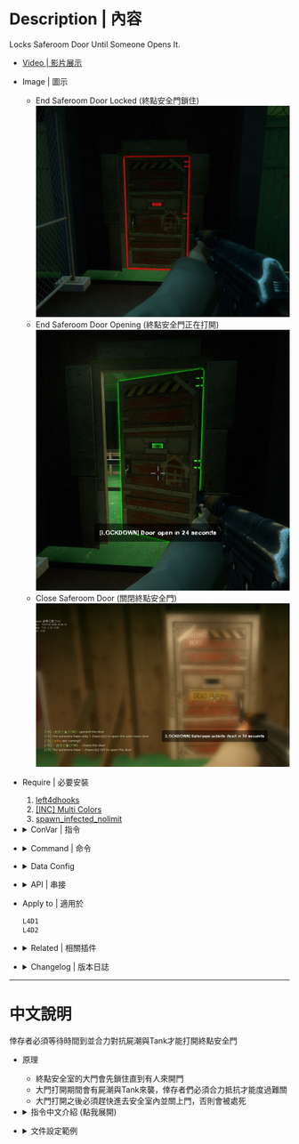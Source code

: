 # Description | 內容
Locks Saferoom Door Until Someone Opens It.

* [Video | 影片展示](https://youtu.be/ayPZ-XUbBkc)

* Image | 圖示
    * End Saferoom Door Locked (終點安全門鎖住)
    <br/>![lockdown_system_l4d_1](image/lockdown_system_l4d_1.jpg)
    * End Saferoom Door Opening (終點安全門正在打開)
    <br/>![lockdown_system_l4d_2](image/lockdown_system_l4d_2.jpg)
    * Close Saferoom Door (關閉終點安全門)
    <br/>![lockdown_system_l4d_3](image/lockdown_system_l4d_3.jpg)

* Require | 必要安裝
    1. [left4dhooks](https://forums.alliedmods.net/showthread.php?t=321696)
    2. [[INC] Multi Colors](https://github.com/fbef0102/L4D1_2-Plugins/releases/tag/Multi-Colors)
    3. [spawn_infected_nolimit](https://github.com/fbef0102/L4D1_2-Plugins/tree/master/spawn_infected_nolimit)

* <details><summary>ConVar | 指令</summary>

    * cfg/sourcemod/lockdown_system_l4d.cfg
        ```php
        // If 1, Enable saferoom door status Announcements
        lockdown_system_l4d_announce "1"

        // Duration Of Anti-Farm, locks door if tank is on the field
        lockdown_system_l4d_anti-farm_duration "50"

        // Change how Count Down Timer Hint displays. (0: Disable, 1:In chat, 2: In Hint Box, 3: In center text)
        lockdown_system_l4d_count_hint_type "2"

        // Duration Of end saferoom door opening
        lockdown_system_l4d_duration "100"

        // (L4D2) The default value for saferoom door glow range.
        lockdown_system_l4d_glow_range "550"

        // (L4D2) The default glow color for saferoom door when lock. Three values between 0-255 separated by spaces. RGB Color255 - Red Green Blue.
        lockdown_system_l4d_lock_glow_color "255 0 0"

        // Number Of horde mobs to spawn (-1=Infinite horde, 0=Off)
        lockdown_system_l4d_mobs "5"

        // After saferoom door is opened, how many chance can the survivors open the door. (0=Can't open door after close, -1=No limit)
        lockdown_system_l4d_open_chance "2"

        // Time Interval to spawn a tank when door is opening (0=off)
        lockdown_system_l4d_opening_tank_interval "50"

        // After end saferoom door is opened, slay players who are not inside saferoom in seconds. (0=off)
        lockdown_system_l4d_outside_slay_duration "60"

        // What percentage of the ALIVE survivors must assemble near the saferoom door before open. (0=off)
        lockdown_system_l4d_percentage_survivors_near_saferoom "50"

        // How many seconds to lock after opening and closing the saferoom door.
        lockdown_system_l4d_prevent_spam_duration "3.0"

        // If 1, prevent AI survivor from opening and closing the door.
        lockdown_system_l4d_spam_bot_disable "1"

        // If 1, Display a message showing who opened or closed the saferoom door.
        lockdown_system_l4d_spam_hint "1"

        // If 1, Enable Tank Demolition, server will spawn tank after door open 
        lockdown_system_l4d_tank_demolition_after "1"

        // If 1, Enable Tank Demolition, server will spawn tank before door open 
        lockdown_system_l4d_tank_demolition_before "1"

        // 0=Off. 1=Teleport common, special infected if they touch the door inside saferoom when door is opening. (prevent spawning and be stuck inside the saferoom, only works if cvar _type is 2)
        lockdown_system_l4d_teleport "1"

        // Lockdown Type: 0=Random, 1=Improved (opening slowly), 2=Default
        lockdown_system_l4d_type "0"

        // (L4D2) The default glow color for saferoom door when unlock. Three values between 0-255 separated by spaces. RGB Color255 - Red Green Blue.
        lockdown_system_l4d_unlock_glow_color "200 200 200"
        ```
</details>

* <details><summary>Command | 命令</summary>

    None
</details>

* <details><summary>Data Config</summary>

    * [data/mapinfo.txt](data/mapinfo.txt)
        > Manual in this file, click for more details...
</details>

* <details><summary>API | 串接</summary>

    * [lockdown_system_l4d.inc](scripting\include\lockdown_system_l4d.inc)
        ```php
        library name: lockdown_system_l4d
        ```
</details>

* Apply to | 適用於
    ```
    L4D1
    L4D2
    ```

* <details><summary>Related | 相關插件</summary>

    1. [end_safedoor_teleport](https://github.com/fbef0102/Game-Private_Plugin/tree/main/Plugin_%E6%8F%92%E4%BB%B6/Special_Infected_%E7%89%B9%E6%84%9F/end_safedoor_teleport): Teleport ci/si/tank outside the end saferoom if they spawn inside
        * 如果 普通感染者/特感/Tank 生在終點安全室裡面，則將他們傳送到門前 (避免卡在終點安全室裡面)
    
    2. [l4d_rescue_vehicle_leave_timer](https://github.com/fbef0102/L4D1_2-Plugins/tree/master/l4d_rescue_vehicle_leave_timer): When rescue vehicle arrived and a timer will display how many time left before vehicle leaving. If a player is not on rescue vehicle or zone, slay him
        * 救援來臨之後，未在時間內上救援載具逃亡的玩家將處死
    
    3. [antisaferoomdooropen](https://github.com/fbef0102/Game-Private_Plugin/tree/main/Plugin_%E6%8F%92%E4%BB%B6/Survivor_%E4%BA%BA%E9%A1%9E/antisaferoomdooropen): Start Saferoom door anti open + teleport survivor back to safe area when leaving out saferoom until certain time pass
        * 起始安全室的安全門將會鎖住直到時間結束 + 沒有安全門的關卡一旦離開安全區域會傳送回起始安全區域
    
    4. [Saferoom Lock Scavenge by Earendil](https://forums.alliedmods.net/showthread.php?p=2750321): Players must complete a small scavenge event to unlock the saferoom
        * 必須罐汽油桶才能解鎖安全門
</details>

* <details><summary>Changelog | 版本日誌</summary>

    * v6.0 (2024-10-26)
        * Add API

    * v5.9 (2024-5-1)
        * Make tank leave stasis when spawn during door opening

    * v5.7 (2024-2-4)
        * Update Cvars

    * v5.6 (2024-1-27)
        * Delete Gamedata
        * Require <spawn_infected_nolimit>

    * v5.5 (2023-6-20)
        * Require lef4dhooks v1.33 or above
        * Fixed bot unable to open and close normal door on the whole map.

    * v5.2
        * [AlliedModder Post](https://forums.alliedmods.net/showpost.php?p=2712869&postcount=54)
        * Remake Code
        * ProdigySim's method for indirectly getting signatures added, created the whole code for indirectly getting signatures so the plugin can now withstand most updates to L4D2! (Thanks to [Shadowysn](https://forums.alliedmods.net/showthread.php?t=320849) and [ProdigySim](https://github.com/ProdigySim/DirectInfectedSpawn))
        * Update L4D2 "The Last Stand" gamedata
        * Translation support
        * Workng in L4D2 "The Last Stand" Map
        * Replace Left 4 Downtown 2 extension with Left 4 DHooks Direct
        * Remove Convar "Lockdown_system-l4d(2)_menu".
        * fixed plugin not working in versus.
        * Percentage of the ALIVE survivors must assemble near the saferoom door before open. (prevent rushing players)
        * display who open/close the door
        * spawn a tank before door open
        * spawn multi tanks after door open
        * keep spawning a tank when door is opening (players will not feel boring)
        * display a message showing who opened or closed the saferoom door. (everyone will know who spamming the door)
        * after Safe room door is opened, set a timer to count down. Slay players who still are not inside the saferoom. (prevent cowards)
        * when door is opening, if any common or infected spawns inside the saferoom, teleport them outside. (prevent being stuck inside the saferoom)
        * stop AI survivor from opening and closing the door. (prevent stupid bots from spamming the door)
        * Set the door glow color
        * Seconds to lock door after opening and closing the saferoom door.
        * after saferoom door is opened, how many chance can the survivors open the door. (stop noobs from playing the doors)
        * Made compatible with the "Saferoom Lock: Scavenge" plugin version 1.2.2+ by Earendil.
        
    * v1.7
        * [Original Post by cravenge](https://forums.alliedmods.net/showthread.php?t=281305)
</details>

- - - -
# 中文說明
倖存者必須等待時間到並合力對抗屍潮與Tank才能打開終點安全門

* 原理
    * 終點安全室的大門會先鎖住直到有人來開門
    * 大門打開期間會有屍潮與Tank來襲，倖存者們必須合力抵抗才能度過難關
    * 大門打開之後必須趕快進去安全室內並關上門，否則會被處死

* <details><summary>指令中文介紹 (點我展開)</summary>

    * cfg/sourcemod/lockdown_system_l4d.cfg
        ```php
        // 為1時, 顯示終點安全室大門的狀態
        lockdown_system_l4d_announce "1"

        // 當有人開門並且有Tank在場時，必須等待50秒或者殺死Tank <= 避免略過tank不殺死直衝終點
        lockdown_system_l4d_anti-farm_duration "50"

        // 開門倒數計時該如何顯示? (0: 不顯示, 1: 聊天視窗, 2: 下方黑底白字, 3: 螢幕中央)
        lockdown_system_l4d_count_hint_type "2"

        // 終點安全室大門開啟時間
        lockdown_system_l4d_duration "100"

        // (L4D2) 終點安全室大門發光的範圍
        lockdown_system_l4d_glow_range "550"

        // (L4D2) 終點安全室大門鎖住狀態的光圈顏色
        lockdown_system_l4d_lock_glow_color "255 0 0"

        // (L4D2) 終點安全室大門解鎖狀態的光圈顏色
        lockdown_system_l4d_unlock_glow_color "200 200 200"

        // 終點安全室大門開啟期間屍潮生成的數量 (-1=無限屍潮, 0=不要生成屍潮)
        lockdown_system_l4d_mobs "5"

        // 終點安全室大門開啟之後，倖存者只有兩次機會能再度打開大門. (0=關閉之後不能再打開, -1=無限制) <= 不給傻B機會
        lockdown_system_l4d_open_chance "2"

        // 終點安全室大門開啟期間，每50秒生成一隻Tank (0=不生成)
        lockdown_system_l4d_opening_tank_interval "50"

        // 終點安全室大門開啟之後經過60秒，如果還有倖存者逗留在門外，將處死 (0=關閉) <= 避免傻B在外面逗留
        lockdown_system_l4d_outside_slay_duration "60"

        // 必須隊內存活的倖存者們有50%的人集合在安全室附近，才能打開大門 (0=關閉)  <= 避免傻B一個人拋棄隊伍抵達安全室
        lockdown_system_l4d_percentage_survivors_near_saferoom "50"

        // 開關門之後鎖住3秒鐘，任何人不得開關門 <= 避免傻B在玩門
        lockdown_system_l4d_prevent_spam_duration "3.0"

        // 為1時, 禁止Bot開門與關門
        lockdown_system_l4d_spam_bot_disable "1"

        // 為1時, 顯示哪位玩家開關門.  <= 可以知道誰是兇手開門
        lockdown_system_l4d_spam_hint "1"

        // 為1時, 大門開啟之後，生成大量的Tank
        lockdown_system_l4d_tank_demolition_after "1"

        // 為1時, 大門開啟之前，生成一隻Tank
        lockdown_system_l4d_tank_demolition_before "1"

        // 0=關閉. 1=大門開啟期間，安全室內的普通感染者與特感碰到門會傳送到門外 (避免他們都生在室內卡住, 只有_type指令是2才會運作)
        lockdown_system_l4d_teleport "1"

        // 終點安全室大門開啟方式: 0=隨機, 1=緩慢地打開, 2=預設
        lockdown_system_l4d_type "0"
        ```
</details>

* <details><summary>文件設定範例</summary>

    * [data/mapinfo.txt](data/mapinfo.txt)
        > 內有中文說明，可點擊查看
</details>